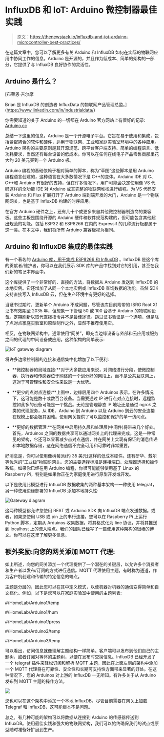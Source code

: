 # InfluxDB 和 IoT: Arduino 微控制器最佳实践

> 原文：<https://thenewstack.io/influxdb-and-iot-arduino-microcontroller-best-practices/>

在这篇文章中，您可以了解更多有关 Arduino 和 InfluxDB 如何在实际的物联网应用中协同工作的信息。Arduino 是开源的，并且作为低成本、简单的架构的一部分，它提供了与 InfluxDB 良好协作的灵活性。

## Arduino 是什么？

 [布莱恩·吉尔摩

Brian 是 InfluxDB 的创造者 InfluxData 的物联网产品管理总监。](https://www.linkedin.com/in/industrialdata/) 

你需要知道的关于 Arduino 的一切都在 Arduino 官方网站上有很好的记录: [Arduino.cc](http://arduino.cc/)

总结一下这里的信息，Arduino 是一个开源电子平台。它旨在易于使用和集成，包括紧密耦合的软件和硬件，适用于物联网、工业和家庭实验室环境中的各种应用。Arduino 架构的主要原则是其开源规范、跨平台客户端支持、简单的编程语言、低功耗要求，当然还有每台设备的低成本。你可以在任何在线电子产品零售商那里花大约 20 美元买到一个 Arduino 板。

Arduino 编程的基础依赖于相对简单的脚本，称为“草图”这些脚本是用 Arduino 编程语言创建的，这种语言在大多数情况下是 C++的变体。Arduino IDE 对 C、C++和 Arduino 有很好的支持，但在许多情况下，用户可能会决定使用像 VS 代码这样的全功能 IDE 对 Arduino 或其完整的物联网堆栈进行编程。为 VS 代码安装 Arduino 和 Flux 扩展打开了 Arduino 端到端开发的大门，Arduino 是一个物联网网关，也是基于 InfluxDB 构建的时序应用。

在官方 Arduino 硬件之上，还有几十个或更多来自其他微控制器制造商的兼容板。这些主板是围绕开源的 Arduino 硬件和软件规范构建的，但可能包含其他超出规范的功能。包括 ESP32 和 ESP8266 在内的 Expressif 的几种流行板都属于这一类。在本文中，我们将所有 Arduino 兼容板视为相同。

## Arduino 和 InfluxDB 集成的最佳实践

有一个著名的 [Arduino 库，用于集成 ESP8266 和 InfluxDB](https://www.arduino.cc/reference/en/libraries/esp8266-influxdb/) 。InfluxDB 是这个库的贡献者/维护者，你可以在我们展示 SDK 库的产品中找到对它的引用，甚至在我们新的笔记本界面中。

这个库提供了一个非常好的、直接的方法，将数据从 Arduino 发送到 InfluxDB 的本地实例。它还增加了从同一个本地实例或 InfluxDB 查询数据的功能。虽然 SDK 支持直接写入 InfluxDB 云，但在生产环境中有更好的选择。

当证书过期时，更新单个 Arduino 不成问题，尽管该库目前附带的 ISRG Root X1 证书有效期至 2035 年，但想象一下管理 50 或 100 台基于 Arduino 的物联网设备。定期刷新以取代直拨指令并不是最佳途径。跳过证书验证是一个选项，但是除了点对点家庭实验室和原型制作之外，显然不推荐使用它。

相反，在物联网架构中，通常使用“网关”，即充当边缘设备与外部和云应用或服务之间的代理的中间设备或应用。这种架构的简单表示:

![IoT gateway diagram](img/a4b5e76f88f773ff4b0e24a60515294e.png)

将许多边缘控制器的连接和通信集中化增加了以下便利:

*   **微控制器的局域连接:**对于大多数应用来说，对网络进行分段，使微控制器、执行器和传感器位于网络的一个划分好的网段上，而不是公共互联网上，这对于可管理性和安全性来说是一大优势。

*   **更少的点对点连接:**上图中，边缘层用四个 Arduinos 表示。在许多情况下，这可能是数十或数百台设备。当需要通过 IP 进行点对点连接时，远程监控如此多的设备可能是一个挑战。无论是管理静态 IP 地址还是通过 ngrok 之类的代理服务，从 IDE、Arduino 到 Arduino 以及 Arduino 到云的安全连接在规模上都会极其困难。使用网关提供了可以监控和保护的单一访问点。

*   **更好的数据管理:**在网关中启用持久层和处理层(中间件)将带来几个好处。首先，Arduinos 之间的数据共享可以通过网关上的代理来完成。这是一种常见的架构，它还可以显著减少点对点通信，并在网关上实现有保证的消息传递和本地数据存储，这在网络通信不完全可用和可靠时非常重要。

好消息是，你可以使用像树莓派(约 35 美元)这样的低成本硬件。还有研华、戴尔等优秀的“工业级”物联网网关。您的主要选择标准是连接端口、处理器选择和操作系统。如果你已经在用 Arduino 编程，你很可能能够使用基于 Linux 的 Raspberry Pi，特别是如果你正在为家庭使用进行原型开发或开发。

以下是使用此模型进行 InfluxDB 数据收集的两种基本架构—一种使用 telegraf，另一种使用边缘部署的 InfluxDB 添加本地持久性:

![Gateway diagram ](img/306c98ca603271634c84857fcb4ad359.png)

这两种模型都允许您使用 REST 或 Arduino SDK 向 InfluxDB 端点发送数据。或者，如果您使用 USB 或 pin 上的串行连接，您可以在 Raspberry Pi 上运行 Python 脚本，定期从 Arduinos 收集数据，将其格式化为 line 协议，并将其推送到 localhost 上的流入端点。我们的团队已经写了一篇使用这种架构的很棒的博文。你可以在这里了解更多信息。

## 额外奖励:向您的网关添加 MQTT 代理:

如上所述，向您的网关添加一个代理提供了一个潜在的关键层，以允许多个消费者和生产者以发布/订阅的方式进行通信。MQTT 代理使用主题，有时称为通道，作为客户机创建和传输的特定信息的端点。

主题是分层的，因此您可以在其中定义模式，以使机器对机器的通信变得简单和自文档化。例如，以下是您可以在家庭实验室中使用的主题列表:

#/HomeLab/Arduino1/temp

#/HomeLab/Arduino1/hum

#/HomeLab/Arduino1/press

#/HomeLab/Arduino2/temp

#/HomeLab/Arduino3/temp

可以看出，访问信息就像理解主题结构一样简单。客户端可以发布到他们自己的主题树，或者订阅对等体的主题树，以便在发布时交换信息。InfluxDB 已经开发了一个 telegraf 插件来轻松订阅和解析 MQTT 主题，因此在上面左侧的架构中添加一个 MQTT 代理将在可靠性、安全性和长期可支持性方面带来显著的好处。在这种情况下，您的 Arduinos 对上游的 InfluxDB 一无所知。有许多关于从 Arduino 发布到 MQTT 主题的操作方法。

![](img/bb509fdc02d87ecf8b0fe63842ae851e.png)

您也可以在这个架构中添加一个本地 InfluxDB，尽管目前需要在网关上加载 Telegraf 和 InfluxDB，这可能根本不是问题。

总之，有几种可能的架构可以将数据从连接到 Arduino 的传感器传送到 InfluxDB。使用最佳实践和强大的物联网架构，我们可以始终确保我们的试点或原型随时准备好扩展到生产。

<svg xmlns:xlink="http://www.w3.org/1999/xlink" viewBox="0 0 68 31" version="1.1"><title>Group</title> <desc>Created with Sketch.</desc></svg>
